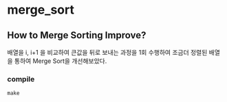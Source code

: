 
# merge_sort     

## How to Merge Sorting Improve?

배열을 i, i+1 을 비교하여 큰값을 뒤로 보내는 과정을 1회 수행하여 조금더 정렬된 배열을 통하여 Merge Sort을 개선해보았다.

### compile

```
make
```
